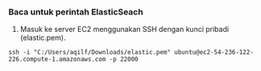 ### Baca untuk perintah ElasticSeach
1. Masuk ke server EC2 menggunakan SSH dengan kunci pribadi (elastic.pem). <br>
```
ssh -i "C:/Users/aqilf/Downloads/elastic.pem" ubuntu@ec2-54-236-122-226.compute-1.amazonaws.com -p 22000
```

<br>
